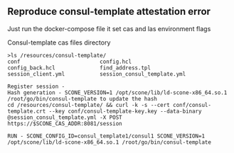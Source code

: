 
## Reproduce consul-template attestation error
Just run the docker-compose file it set cas and las environment flags

Consul-template cas files directory
```
>ls /resources/consul-template/
conf                         config.hcl                   config_back.hcl              find_address.tpl             session_client.yml           session_consul_template.yml

Register session -
Hash generation - SCONE_VERSION=1 /opt/scone/lib/ld-scone-x86_64.so.1 /root/go/bin/consul-template to update the hash 
cd /resources/consul-template/ && curl -k -s --cert conf/consul-template.crt --key conf/consul-template-key.key --data-binary @session_consul_template.yml -X POST https://$SCONE_CAS_ADDR:8081/session

RUN - SCONE_CONFIG_ID=consul_template1/consul1 SCONE_VERSION=1 /opt/scone/lib/ld-scone-x86_64.so.1 /root/go/bin/consul-template

```